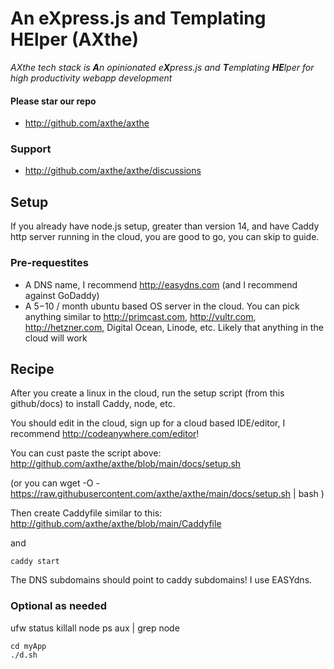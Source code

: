 
# An eXpress.js and Templating HElper (AXthe)
<i>AXthe tech stack is <b>A</b>n opinionated e<b>X</b>press.js and <b>T</b>emplating <b>HE</b>lper for high productivity webapp development</i>

#### Please star our repo
- http://github.com/axthe/axthe

### Support
- http://github.com/axthe/axthe/discussions

## Setup
If you already have node.js setup, greater than version 14, and have Caddy http server running in the cloud, you are good to go, you can skip to guide.


### Pre-requestites
- A DNS name, I recommend http://easydns.com (and I recommend against GoDaddy)
- A $5-$10 / month ubuntu based OS server in the cloud. You can pick anything similar to http://primcast.com, http://vultr.com, http://hetzner.com, Digital Ocean, Linode, etc. Likely that anything in the cloud will work



## Recipe
After you create a linux in the cloud, run the setup script (from this github/docs) to install Caddy, node, etc. 

You should edit in the cloud, sign up for a cloud based IDE/editor,  I recommend http://codeanywhere.com/editor!

You can cust paste the script above: http://github.com/axthe/axthe/blob/main/docs/setup.sh 

(or you can wget -O - https://raw.githubusercontent.com/axthe/axthe/main/docs/setup.sh | bash )

Then create Caddyfile similar to this:
http://github.com/axthe/axthe/blob/main/Caddyfile

and
```
caddy start
```
The DNS subdomains should point to caddy subdomains! I use EASYdns.

### Optional as needed
ufw status
killall node
ps aux | grep node
```
cd myApp
./d.sh


